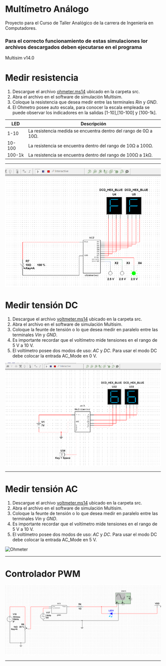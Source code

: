 # Multímetro Análogo
Proyecto para el Curso de Taller Analógico de la carrera de Ingeniería en Computadores.

### Para el correcto funcionamiento de estas simulaciones lor archivos descargados deben ejecutarse en el programa
Multisim v14.0

# Medir resistencia

1. Descargue el archivo [ohmeter.ms14](https://github.com/geraldvm/multimeter_analog/blob/main/src/ohmeter.ms14) ubicado en la carpeta src.
2. Abra el archivo en el software de simulación Multisim.
3. Coloque la resistencia que desea medir entre las terminales _Rin_ y _GND_.
4. El Ohmetro posee auto escala, para conocer la escala empleada se puede observar los indicadores en la salidas [1-10],[10-100] y [100-1k].

| LED    | Descripción                                                      |
|--------|------------------------------------------------------------------|
| 1-10   | La resistencia medida se encuentra dentro del rango de 0Ω a 10Ω. |
| 10-100 | La resistencia se encuentra dentro del rango de 10Ω a 100Ω.      |
| 100-1k | La resistencia se encuentra dentro del rango de 100Ω a 1kΩ.      |

***

![Ohmeter](https://github.com/geraldvm/multimeter_analog/blob/main/img/ohmeter.PNG)

# Medir tensión DC

1. Descargue el archivo [voltmeter.ms14](https://github.com/geraldvm/multimeter_analog/blob/main/src/voltmeter.ms14) ubicado en la carpeta src.
2. Abra el archivo en el software de simulación Multisim.
3. Coloque la feunte de tensión o lo que desea medir en paralelo entre las terminales _Vin_ y _GND_.
4. Es importante recordar que el voltímetro mide tensiones en el rango de 5 V a 10 V.
5. El voltímetro posee dos modos de uso: _AC_ y _DC_. Para usar el modo DC debe colocar la entrada AC_Mode en 0 V.

![voltmeter](https://github.com/geraldvm/multimeter_analog/blob/main/img/voltmeter.PNG)

***

# Medir tensión AC

1. Descargue el archivo [voltmeter.ms14](https://github.com/geraldvm/multimeter_analog/blob/main/src/voltmeter.ms14) ubicado en la carpeta src.
2. Abra el archivo en el software de simulación Multisim.
3. Coloque la feunte de tensión o lo que desea medir en paralelo entre las terminales _Vin_ y _GND_.
4. Es importante recordar que el voltímetro mide tensiones en el rango de 5 V a 10 V.
5. El voltímetro posee dos modos de uso: _AC_ y _DC_. Para usar el modo DC debe colocar la entrada AC_Mode en 5 V.
 
![Ohmeter](https://github.com/geraldvm/multimeter_analog/blob/main/img/voltmeter_ac.PNG)

***

# Controlador PWM
![Ohmeter](https://github.com/geraldvm/multimeter_analog/blob/main/img/pwm.PNG)
***
